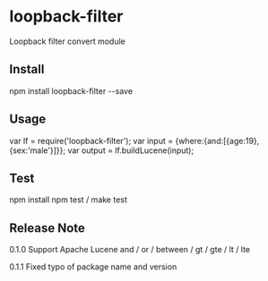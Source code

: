 # loopback-filter
Loopback filter convert module

## Install

npm install loopback-filter --save

## Usage

var lf = require('loopback-filter');
var input = {where:{and:[{age:19},{sex:'male'}]}};
var output = lf.buildLucene(input);


## Test
npm install
npm test / make test


## Release Note

0.1.0
Support Apache Lucene and / or / between / gt / gte / lt / lte

0.1.1
Fixed typo of package name and version

